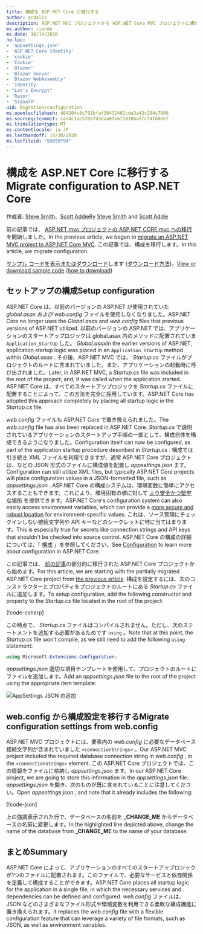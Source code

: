 ```yaml
---
title: 構成を ASP.NET Core に移行する
author: ardalis
description: ASP.NET MVC プロジェクトから ASP.NET Core MVC プロジェクトに構成を移行する方法について説明します。
ms.author: riande
ms.date: 10/14/2016
no-loc:
- 'appsettings.json'
- 'ASP.NET Core Identity'
- 'cookie'
- 'Cookie'
- 'Blazor'
- 'Blazor Server'
- 'Blazor WebAssembly'
- 'Identity'
- "Let's Encrypt"
- 'Razor'
- 'SignalR'
uid: migration/configuration
ms.openlocfilehash: d84204c8c791bfaf36432462cde3a42c294c7966
ms.sourcegitcommit: ca34c1ac578e7d3daa0febf1810ba5fc74f60bbf
ms.translationtype: MT
ms.contentlocale: ja-JP
ms.lasthandoff: 10/30/2020
ms.locfileid: "93059794"
---
```

# <a name="migrate-configuration-to-aspnet-core"></a><span data-ttu-id="2a902-103">構成を ASP.NET Core に移行する</span><span class="sxs-lookup"><span data-stu-id="2a902-103">Migrate configuration to ASP.NET Core</span></span>

<span data-ttu-id="2a902-104">作成者: [Steve Smith](https://ardalis.com/)、[Scott Addie](https://scottaddie.com)</span><span class="sxs-lookup"><span data-stu-id="2a902-104">By [Steve Smith](https://ardalis.com/) and [Scott Addie](https://scottaddie.com)</span></span>

<span data-ttu-id="2a902-105">前の記事では、 [ASP.NET mvc プロジェクトの ASP.NET CORE mvc への移行](xref:migration/mvc)を開始しました。</span><span class="sxs-lookup"><span data-stu-id="2a902-105">In the previous article, we began to [migrate an ASP.NET MVC project to ASP.NET Core MVC](xref:migration/mvc).</span></span> <span data-ttu-id="2a902-106">この記事では、構成を移行します。</span><span class="sxs-lookup"><span data-stu-id="2a902-106">In this article, we migrate configuration.</span></span>

<span data-ttu-id="2a902-107">[サンプル コードを表示またはダウンロード](https://github.com/dotnet/AspNetCore.Docs/tree/master/aspnetcore/migration/configuration/samples)します ([ダウンロード方法](xref:index#how-to-download-a-sample))。</span><span class="sxs-lookup"><span data-stu-id="2a902-107">[View or download sample code](https://github.com/dotnet/AspNetCore.Docs/tree/master/aspnetcore/migration/configuration/samples) ([how to download](xref:index#how-to-download-a-sample))</span></span>

## <a name="setup-configuration"></a><span data-ttu-id="2a902-108">セットアップの構成</span><span class="sxs-lookup"><span data-stu-id="2a902-108">Setup configuration</span></span>

<span data-ttu-id="2a902-109">ASP.NET Core は、以前のバージョンの ASP.NET が使用されていた *global.asax および* *web.config* ファイルを使用しなくなりました。</span><span class="sxs-lookup"><span data-stu-id="2a902-109">ASP.NET Core no longer uses the *Global.asax* and *web.config* files that previous versions of ASP.NET utilized.</span></span> <span data-ttu-id="2a902-110">以前のバージョンの ASP.NET では、アプリケーションのスタートアップロジックは global.asax 内のメソッドに配置されていま `Application_StartUp` した。 *Global.asax*</span><span class="sxs-lookup"><span data-stu-id="2a902-110">In the earlier versions of ASP.NET, application startup logic was placed in an `Application_StartUp` method within *Global.asax* .</span></span> <span data-ttu-id="2a902-111">その後、ASP.NET MVC では、 *Startup.cs* ファイルがプロジェクトのルートに含まれていました。また、アプリケーションの起動時に呼び出されました。</span><span class="sxs-lookup"><span data-stu-id="2a902-111">Later, in ASP.NET MVC, a *Startup.cs* file was included in the root of the project; and, it was called when the application started.</span></span> <span data-ttu-id="2a902-112">ASP.NET Core は、すべてのスタートアップロジックを *Startup.cs* ファイルに配置することによって、この方法を完全に採用しています。</span><span class="sxs-lookup"><span data-stu-id="2a902-112">ASP.NET Core has adopted this approach completely by placing all startup logic in the *Startup.cs* file.</span></span>

<span data-ttu-id="2a902-113">*web.config* ファイルも ASP.NET Core で置き換えられました。</span><span class="sxs-lookup"><span data-stu-id="2a902-113">The *web.config* file has also been replaced in ASP.NET Core.</span></span> <span data-ttu-id="2a902-114">*Startup.cs* で説明されているアプリケーションのスタートアップ手順の一部として、構成自体を構成できるようになりました。</span><span class="sxs-lookup"><span data-stu-id="2a902-114">Configuration itself can now be configured, as part of the application startup procedure described in *Startup.cs* .</span></span> <span data-ttu-id="2a902-115">構成では引き続き XML ファイルを利用できますが、通常 ASP.NET Core プロジェクトは、などの JSON 形式のファイルに構成値を配置し *appsettings.json* ます。</span><span class="sxs-lookup"><span data-stu-id="2a902-115">Configuration can still utilize XML files, but typically ASP.NET Core projects will place configuration values in a JSON-formatted file, such as *appsettings.json* .</span></span> <span data-ttu-id="2a902-116">ASP.NET Core の構成システムは、環境変数に簡単にアクセスすることもできます。これにより、環境固有の値に対して [より安全かつ堅牢な場所](xref:security/app-secrets) を提供できます。</span><span class="sxs-lookup"><span data-stu-id="2a902-116">ASP.NET Core's configuration system can also easily access environment variables, which can provide a [more secure and robust location](xref:security/app-secrets) for environment-specific values.</span></span> <span data-ttu-id="2a902-117">これは、ソース管理にチェックインしない接続文字列や API キーなどのシークレットに特に当てはまります。</span><span class="sxs-lookup"><span data-stu-id="2a902-117">This is especially true for secrets like connection strings and API keys that shouldn't be checked into source control.</span></span> <span data-ttu-id="2a902-118">ASP.NET Core の構成の詳細については、「 [構成](xref:fundamentals/configuration/index) 」を参照してください。</span><span class="sxs-lookup"><span data-stu-id="2a902-118">See [Configuration](xref:fundamentals/configuration/index) to learn more about configuration in ASP.NET Core.</span></span>

<span data-ttu-id="2a902-119">この記事では、 [前の記事](xref:migration/mvc)の部分的に移行された ASP.NET Core プロジェクトから始めます。</span><span class="sxs-lookup"><span data-stu-id="2a902-119">For this article, we are starting with the partially migrated ASP.NET Core project from [the previous article](xref:migration/mvc).</span></span> <span data-ttu-id="2a902-120">構成を設定するには、次のコンストラクターとプロパティをプロジェクトのルートにある *Startup.cs* ファイルに追加します。</span><span class="sxs-lookup"><span data-stu-id="2a902-120">To setup configuration, add the following constructor and property to the *Startup.cs* file located in the root of the project:</span></span>

[!code-csharp[](configuration/samples/WebApp1/src/WebApp1/Startup.cs?range=11-16)]

<span data-ttu-id="2a902-121">この時点で、 *Startup.cs* ファイルはコンパイルされません。ただし、次のステートメントを追加する必要があるためです `using` 。</span><span class="sxs-lookup"><span data-stu-id="2a902-121">Note that at this point, the *Startup.cs* file won't compile, as we still need to add the following `using` statement:</span></span>

```csharp
using Microsoft.Extensions.Configuration;
```

<span data-ttu-id="2a902-122">*appsettings.json* 適切な項目テンプレートを使用して、プロジェクトのルートにファイルを追加します。</span><span class="sxs-lookup"><span data-stu-id="2a902-122">Add an *appsettings.json* file to the root of the project using the appropriate item template:</span></span>

![AppSettings JSON の追加](configuration/_static/add-appsettings-json.png)

## <a name="migrate-configuration-settings-from-webconfig"></a><span data-ttu-id="2a902-124">web.config から構成設定を移行する</span><span class="sxs-lookup"><span data-stu-id="2a902-124">Migrate configuration settings from web.config</span></span>

<span data-ttu-id="2a902-125">ASP.NET MVC プロジェクトには、要素内の *web.config* に必要なデータベース接続文字列が含まれていました `<connectionStrings>` 。</span><span class="sxs-lookup"><span data-stu-id="2a902-125">Our ASP.NET MVC project included the required database connection string in *web.config* , in the `<connectionStrings>` element.</span></span> <span data-ttu-id="2a902-126">この ASP.NET Core プロジェクトでは、この情報をファイルに格納し *appsettings.json* ます。</span><span class="sxs-lookup"><span data-stu-id="2a902-126">In our ASP.NET Core project, we are going to store this information in the *appsettings.json* file.</span></span> <span data-ttu-id="2a902-127">*appsettings.json* を開き、次のものが既に含まれていることに注意してください。</span><span class="sxs-lookup"><span data-stu-id="2a902-127">Open *appsettings.json* , and note that it already includes the following:</span></span>

[!code-json[](../migration/configuration/samples/WebApp1/src/WebApp1/appsettings.json?highlight=4)]

<span data-ttu-id="2a902-128">上の強調表示された行で、データベースの名前を **_CHANGE_ME** からデータベースの名前に変更します。</span><span class="sxs-lookup"><span data-stu-id="2a902-128">In the highlighted line depicted above, change the name of the database from **_CHANGE_ME** to the name of your database.</span></span>

## <a name="summary"></a><span data-ttu-id="2a902-129">まとめ</span><span class="sxs-lookup"><span data-stu-id="2a902-129">Summary</span></span>

<span data-ttu-id="2a902-130">ASP.NET Core によって、アプリケーションのすべてのスタートアップロジックが1つのファイルに配置されます。このファイルで、必要なサービスと依存関係を定義して構成することができます。</span><span class="sxs-lookup"><span data-stu-id="2a902-130">ASP.NET Core places all startup logic for the application in a single file, in which the necessary services and dependencies can be defined and configured.</span></span> <span data-ttu-id="2a902-131">*web.config* ファイルは、JSON などのさまざまなファイル形式や環境変数を利用できる柔軟な構成機能に置き換えられます。</span><span class="sxs-lookup"><span data-stu-id="2a902-131">It replaces the *web.config* file with a flexible configuration feature that can leverage a variety of file formats, such as JSON, as well as environment variables.</span></span>
